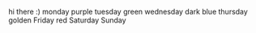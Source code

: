 hi there :)
monday purple
tuesday green
wednesday dark blue
thursday golden
Friday red
Saturday 
Sunday 
